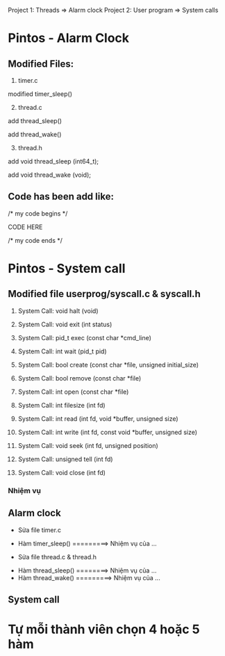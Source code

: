 Project 1: Threads => Alarm clock
Project 2: User program => System calls

# Pintos - Alarm Clock

## Modified Files:
1) timer.c   

modified timer_sleep()

2) thread.c   

add thread_sleep()

add thread_wake()


3) thread.h

add void thread_sleep (int64_t);

add void thread_wake (void);


## Code has been add like:

/* my code begins */

CODE HERE

/* my code ends */



# Pintos - System call

## Modified file userprog/syscall.c & syscall.h

1. System Call: void halt (void)

2. System Call: void exit (int status)

3. System Call: pid_t exec (const char *cmd_line)

4. System Call: int wait (pid_t pid)

5. System Call: bool create (const char *file, unsigned initial_size)

6. System Call: bool remove (const char *file)

7. System Call: int open (const char *file)

8. System Call: int filesize (int fd)

9. System Call: int read (int fd, void *buffer, unsigned size)

10. System Call: int write (int fd, const void *buffer, unsigned size)

11. System Call: void seek (int fd, unsigned position)

12. System Call: unsigned tell (int fd)

13. System Call: void close (int fd)


### Nhiệm vụ
## Alarm clock
- Sửa file timer.c
+ Hàm timer_sleep() =========> Nhiệm vụ của ...
- Sửa file thread.c & thread.h
+ Hàm thread_sleep() ========> Nhiệm vụ của ...
+ Hàm thread_wake() =========> Nhiệm vụ của ...
## System call
# Tự mỗi thành viên chọn 4 hoặc 5 hàm

 
